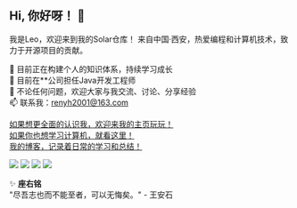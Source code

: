 ## Hi, 你好呀！ 👋
我是Leo，欢迎来到我的Solar仓库！
来自中国·西安，热爱编程和计算机技术，致力于开源项目的贡献。

🌱 目前正在构建个人的知识体系，持续学习成长<br>
💼 目前在**公司担任Java开发工程师<br>
💬 不论任何问题，欢迎大家与我交流、讨论、分享经验<br>
📫 联系我：renyh2001@163.com<br>

<a href="https://home.maxcosmos.top" target="_blank">如果想更全面的认识我，欢迎来我的主页玩玩！</a><br>
<a href="https://doc.maxcosmos.top" target="_blank">如果你也想学习计算机，就看这里！</a><br>
<a href="https://blog.maxcosmos.top" target="_blank">我的博客，记录着日常的学习和总结！</a><br>

![](https://img.shields.io/badge/计算机-工程师-blue)
![](https://img.shields.io/badge/01年-水瓶座-green)
![](https://img.shields.io/badge/积极-乐观-yellow)
![](https://img.shields.io/badge/唱歌-音乐-purple)

✨ **座右铭**  
"尽吾志也而不能至者，可以无悔矣。"  - 王安石
